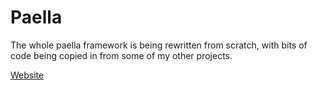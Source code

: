 # Paella

The whole paella framework is being rewritten from scratch, 
with bits of code being copied in from some of my other projects.

[Website](http://umeboshi2.github.io/paella/#)


